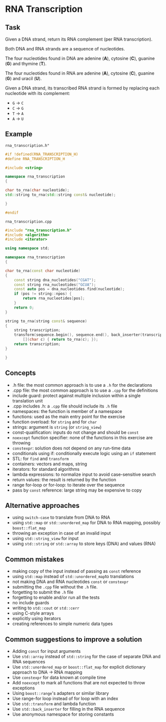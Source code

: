 # RNA Transcription

## Task

Given a DNA strand, return its RNA complement (per RNA transcription).

Both DNA and RNA strands are a sequence of nucleotides.

The four nucleotides found in DNA are adenine (**A**), cytosine (**C**),
guanine (**G**) and thymine (**T**).

The four nucleotides found in RNA are adenine (**A**), cytosine (**C**),
guanine (**G**) and uracil (**U**).

Given a DNA strand, its transcribed RNA strand is formed by replacing
each nucleotide with its complement:

* `G` -> `C`
* `C` -> `G`
* `T` -> `A`
* `A` -> `U`


## Example

`rna_transcription.h"`

```cpp
#if !defined(RNA_TRANSCRIPTION_H)
#define RNA_TRANSCRIPTION_H

#include <string>

namespace rna_transcription
{

char to_rna(char nucleotide);
std::string to_rna(std::string const& nucleotide);

}

#endif
```

`rna_transcription.cpp`

```cpp
#include "rna_transcription.h"
#include <algorithm>
#include <iterator>

using namespace std;

namespace rna_transcription
{

char to_rna(const char nucleotide)
{
    const string dna_nucleotides("CGAT");
    const string rna_nucleotides("GCUA");
    const auto pos = dna_nucleotides.find(nucleotide);
    if (pos != string::npos) {
        return rna_nucleotides[pos];
    }
    return 0;
}

string to_rna(string const& sequence)
{
    string transcription;
    transform(sequence.begin(), sequence.end(), back_inserter(transcription),
        [](char c) { return to_rna(c); });
    return transcription;
}

}
```


## Concepts

- .h file: the most common approach is to use a `.h` for the declarations
- .cpp file:  the most common approach is to use a `.cpp` for the definitions
- include guard: protect against multiple inclusion within a single translation unit
- .cpp includes .h: a `.cpp` file should include its `.h` file
- namespaces: the function is member of a namespace
- functions: used as the main entry point for the exercise
- function overload: for `string` and for `char`
- strings: argument is `string` (or `string_view`)
- const-qualification: inputs do not change and should be `const`
- `noexcept` function specifier: none of the functions in this exercise are throwing
- `constexpr`: solution does not depend on any run-time data
- conditionals using if: conditionally execute logic using an `if` statement
- STL: for `find` and `transform`
- containers: vectors and maps, string
- iterators: for standard algorithms
- lambda expressions: to normalize input to avoid case-sensitive search
- return values: the result is returned by the function
- range for-loop or for-loop: to iterate over the sequence
- pass by `const` reference: large string may be expensive to copy


## Alternative approaches

- using `switch-case` to translate from DNA to RNA
- using `std::map` or `std::unordered_map` for DNA to RNA mapping, possibly `boost::flat_map`
- throwing an exception in case of an invalid input
- using `std::string_view` for input
- using `std::string` or `std::array` to store keys (DNA) and values (RNA)


## Common mistakes

- making copy of the input instead of passing as `const` reference
- using `std::map` instead of `std::unordered_map`to translations
- not making DNA and RNA nucleotides `const` or `constexpr`
- submitting the `.cpp` file without the `.h` file.
- forgetting to submit the `.h` file
- forgetting to enable and/or run all the tests
- no include guards
- writing to `std::cout` or `std::cerr`
- using C-style arrays
- explicitly using iterators
- creating references to simple numeric data types


## Common suggestions to improve a solution

- Adding `const` for input arguments
- Use `std::array` instead of `std::string` for the case of separate DNA and RNA sequences
- Use `std::unordered_map` or `boost::flat_map` for explicit dictionary approach to DNA -> RNA mapping
- Use `constexpr` for data known at compile time
- Add `noexcept` to mark all functions that are not expected to throw exceptions
- Using `boost::range`'s adapters or similar library
- Use range-for loop instead of for loop with an index
- Use `std::transform` and lambda function
- Use `std::back_inserter` for filling in the RNA sequence
- Use anonymous namespace for storing constants
